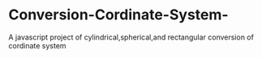 Conversion-Cordinate-System-
============================

A javascript project of cylindrical,spherical,and rectangular conversion of cordinate system

